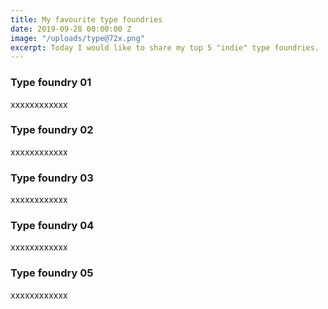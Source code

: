 ```yaml
---
title: My favourite type foundries
date: 2019-09-28 00:00:00 Z
image: "/uploads/type@72x.png"
excerpt: Today I would like to share my top 5 "indie" type foundries.
---
```


### Type foundry 01<br>
xxxxxxxxxxxx
<br>
### Type foundry 02<br>
xxxxxxxxxxxx
<br>
### Type foundry 03<br>
xxxxxxxxxxxx
<br>
### Type foundry 04<br>
xxxxxxxxxxxx
<br>
### Type foundry 05<br>
xxxxxxxxxxxx